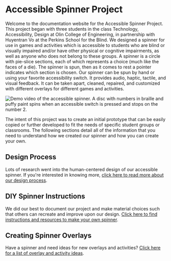 # Accessible Spinner Project
Welcome to the documentation website for the Accessible Spinner Project. This project began with three students in the class Technology, Accessibility, Design at Olin College of Engineering, in partnership with Huyentran Vo at the Perkins School for the Blind. We designed a spinner for use in games and activities which is accessible to students who are blind or visually impaired and/or have other physical or cognitive impairments, as well as anyone who does not belong to these groups. A spinner is a circle with pie-slice sections, each of which represents a choice (much like the faces of a die). The spinner is spun, then as it comes to rest a pointer indicates which section is chosen. Our spinner can be spun by hand or using your favorite accessibility switch. It provides audio, haptic, tactile, and visual feedback. It can be taken apart, cleaned, repaired, and customized with different overlays for different games and activities.

![Demo video of the accessible spinner.  A disc with numbers in braille and puffy paint spins when an accessible switch is pressed and stops on the number 2.](https://github.com/kghite/accessible_spinner/blob/master/docs/spinner_demo.gif)

The intent of this project was to create an initial prototype that can be easily copied or further developed to fit the needs of specific student groups or classrooms.  The following sections detail all of the information that you need to understand how we created our spinner and how you can create your own.

## Design Process
Lots of research went into the human-centered design of our accessible spinner. If you're interested in knowing more, [click here to read more about our design process](process.md). 

## DIY Spinner Instructions
We did our best to document our project and make material choices such that others can recreate and improve upon our design. [Click here to find instructions and resources to make your own spinner](instructions.md).

## Creating Spinner Overlays
Have a spinner and need ideas for new overlays and activities?  [Click here for a list of overlay and activity ideas](overlays.md).
